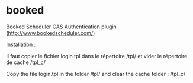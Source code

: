 # booked
Booked Scheduler CAS Authentication plugin (http://www.bookedscheduler.com/)

Installation :

Il faut copier le fichier login.tpl dans le répertoire /tpl/ et vider le répertoire de cache /tpl_c/

Copy the file login.tpl in the folder /tpl/ and clear the cache folder : /tpl_c/

